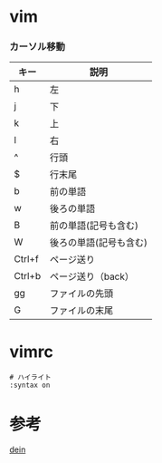 # vim

### カーソル移動

|キー|説明|
|--|--|
|h|左|
|j|下|
|k|上|
|l|右|
|^|行頭|
|$|行末尾|
|b|前の単語|
|w|後ろの単語|
|B|前の単語(記号も含む)|
|W|後ろの単語(記号も含む)|
|Ctrl+f|ページ送り|
|Ctrl+b|ページ送り（back）|
|gg|ファイルの先頭|
|G|ファイルの末尾|

# vimrc

```
# ハイライト
:syntax on
```

# 参考

[dein](https://github.com/Shougo/dein.vim)
